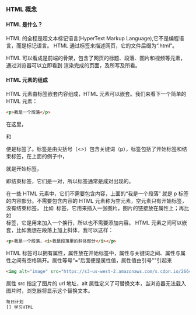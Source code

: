 ### HTML 概念

#### HTML 是什么？

HTML 的全程是超文本标记语言(HyperText Markup Language),它不是编程语言，而是标记语言。 HTML 通过标签来描述网页，它的文件后缀为“.html”。

HTML 可以看成是前端的骨架，包含了网页的标题、段落、图片和视频等元素，通过浏览器可以立即看到 渲染完成的页面，及所写及所看。

#### HTML 元素的组成

HTML 元素由标签嵌套内容组成，HTML 元素可以嵌套。我们来看下一个简单的 HTML 元素：

```html
<p>我是一个段落</p>
```

在这里，<p> 和 </p> 便是标签了。标签是由尖括号（<>）包含关键词（p），标签包括了开始标签和结束标签，在上面的例子中，
<p> 就是开始标签，</p> 即结束标签，它们是一对，所以标签通常是成对出现的。

在一些 HTML 元素中，它们不需要包含内容，上面的“我是一个段落” 就是 p 标签的内容部分。不需要包含内容的 HTML 元素称为空元素，空元素只有开始标签，没有结束标签， 比如 <img>
标签，它用来插入一张图片，图片的链接放在属性上；再比如 <br> 标签，它是用来加入一个换行，所以也不需要添加内容。 HTML 元素之间可以嵌套，比如我想在段落上加上斜体，我可以这样：

```html
<p>我是一个段落，<i>我是段落里的斜体部分</i></p>
```

HTML 标签可以拥有属性，属性放在开始标签中，属性与关键词之间、属性与属性之间有空格隔开。属性等号“=”后面便是属性值，属性值由引号""引起来

```html
<img alt="image" src="https://s3-us-west-2.amazonaws.com/s.cdpn.io/2664816/profile/profile-512.jpg?1544158617">
```

属性 src 指定了图片的 url 地址，alt 属性定义了可替换文本，当浏览器无法载入图片时，浏览器将显示这个替换文本。

```markdown
每日计划
[] 学习HTML
```